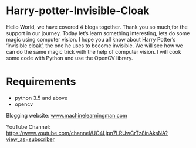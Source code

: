 # Harry-potter-Invisible-Cloak

Hello World, we have covered 4 blogs together. Thank you so much,for the support in our journey. Today let’s learn something interesting,
lets do some magic using computer vision. I hope you all know about Harry Potter’s ‘invisible cloak’, 
the one he uses to become invisible. We will see how we can do the same magic trick with the help of computer vision. 
I will cook some code with Python and use the OpenCV library.

# Requirements

* python 3.5 and above
* opencv


Blogging website: www.machinelearningman.com


YouTube Channel: https://www.youtube.com/channel/UC4Ljpn7LRUwCrTz8inAksNA?view_as=subscriber
